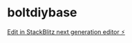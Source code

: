 # boltdiybase

[Edit in StackBlitz next generation editor ⚡️](https://stackblitz.com/~/github.com/JoinVeri/boltdiybase)